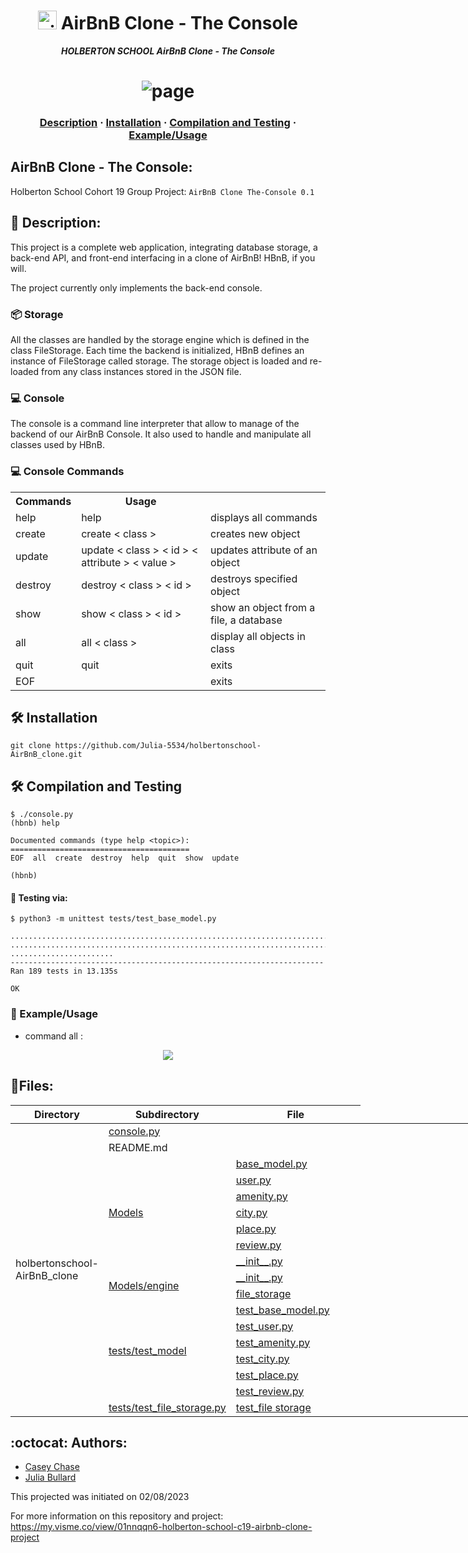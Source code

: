 <h1 align="center">
	<img alt="aitBnB" src="https://cdn.icon-icons.com/icons2/836/PNG/512/Airbnb_icon-icons.com_66791.png" height="30"/> AirBnB Clone - The Console
</h1>
<p align="center">
	<b><i>HOLBERTON SCHOOL AirBnB Clone - The Console</i></b><br>
</p>

# <center>![page](https://camo.githubusercontent.com/a8cd2eef2325c425519095dc2501111e630a77eddb454938c527cb82ea9c3aeb/68747470733a2f2f73332e616d617a6f6e6177732e636f6d2f696e7472616e65742d70726f6a656374732d66696c65732f686f6c626572746f6e7363686f6f6c2d6869676865722d6c6576656c5f70726f6772616d6d696e672b2f3236332f4842544e2d68626e622d46696e616c2e706e67)

<h3 align="center">
	<a href="##Description">Description</a>
	<span> · </span>
	<a href="#Installation">Installation</a>
	<span> · </span>
	<a href="#Compilation-and-Testing">Compilation and Testing</a>
	<span> · </span>
	<a href="#Example/Usage">Example/Usage</a>
</h3>

##   AirBnB Clone - The Console:

Holberton School Cohort 19 Group Project: `AirBnB Clone The-Console 0.1`

## 📖 Description: 
 
<p>
This project is a complete web application, integrating database storage, a back-end API, and front-end interfacing in a clone of AirBnB! HBnB, if you will.

The project currently only implements the back-end console.
</p>

### 📦 Storage
All the classes are handled by the storage engine which is defined in the class FileStorage.
Each time the backend is initialized, HBnB defines an instance of FileStorage called storage. 
The storage object is loaded and re-loaded from any class instances stored in the JSON file. 

### 💻 Console 
The console is a command line interpreter that allow to manage of the backend of our AirBnB Console. It also used to handle and manipulate all classes used by HBnB.

### 💻 Console Commands


<table>
<tr>
<th> Commands </th> <th> Usage </th>
</tr>
<tr>
	 <td> help </td>
	 <td> help </td>
	 <td> displays all commands </td>
</tr>
<tr>
	<td> create </td> 
	<td> create < class > </td>
	<td> creates new object </td> 
</tr>
<tr>
	<td> update  </td>
	<td> update < class > < id > < attribute > < value > </td> 
	<td> updates attribute of an object </td>
</tr>
<tr>
	<td> destroy </td> 
	<td> destroy < class > < id >  </td>    
	<td> destroys specified object </td>
</tr>
<tr>
	<td> show </td>   
	<td> show < class > < id > </td>
	<td> show an object from a file, a database </td>
</tr>
<tr>
	<td> all  </td>
	<td> all < class > </td>
	<td> display all objects in class </td> 
</tr>
<tr>
	<td> quit </td>
	<td> quit  </td>
	<td> exits </td>
</tr>
<tr>
	<td> EOF </td>     
	<td>  </td>
	<td> exits </td>                                  	
</tr>
</table>



##  🛠️ Installation

```{r mon_bloc, echo = FALSE, WARNING = TRUE}
git clone https://github.com/Julia-5534/holbertonschool-AirBnB_clone.git
```

## 🛠️  Compilation and Testing

```{r mon_bloc, echo = FALSE, WARNING = TRUE}
$ ./console.py
(hbnb) help

Documented commands (type help <topic>):
========================================
EOF  all  create  destroy  help  quit  show  update

(hbnb)

``` 



#### 🔧 Testing  via:
```{r mon_bloc, echo = FALSE, WARNING = TRUE}
$ python3 -m unittest tests/test_base_model.py

...................................................................................
...................................................................................
.......................
----------------------------------------------------------------------
Ran 189 tests in 13.135s

OK

```

### 🎥 Example/Usage
 
 * command all :

<center> <img src ="https://media.giphy.com/media/bVCIRlSPmpxt0IgF4S/giphy.gif"/> </center>


## 📂Files:

<div>

<table class="tg" style="undefined;table-layout: fixed; width: 821px">
<colgroup>
<col style="width: 113px">
<col style="width: 152px">
<col style="width: 219px">
<col style="width: 337px">
</colgroup>
<thead>
  <tr>
    <th>Directory</th>
    <th>Subdirectory</th>
    <th class="tg-zylj">File</th>
   </tr>
</thead>
<tbody>
  <tr>
    <td rowspan="18">holbertonschool-AirBnB_clone</td>
    <td  colspan="2"><a href ="https://github.com/majdideveloper/holbertonschool-AirBnB_clone/blob/main/console.py">console.py </a></td>
    </tr>
  <tr>
    <td colspan="2">README.md</td>
  </tr>
  <tr>
    <td  rowspan="7"> <a href ="https://github.com/majdideveloper/holbertonschool-AirBnB_clone/tree/main/models"> Models</a> </td>
    <td> <a href ="https://github.com/majdideveloper/holbertonschool-AirBnB_clone/blob/main/models/base_model.py" > base_model.py </a></td>
    </tr>
  <tr>
    <td> <a href= "https://github.com/majdideveloper/holbertonschool-AirBnB_clone/blob/main/models/user.py">  user.py </a></td>
     </tr>
  <tr>
    <td> <a href ="https://github.com/majdideveloper/holbertonschool-AirBnB_clone/blob/main/models/amenity.py">amenity.py </a></td>
     </tr>
  <tr>
    <td> <a href="https://github.com/majdideveloper/holbertonschool-AirBnB_clone/blob/main/models/city.py">city.py </a></td>
   </tr>
  <tr>
    <td><a href ="https://github.com/majdideveloper/holbertonschool-AirBnB_clone/blob/main/models/place.py">place.py</a></td>
  </tr>
  <tr>
    <td><a href ="https://github.com/majdideveloper/holbertonschool-AirBnB_clone/blob/main/models/review.py">review.py </a></td>
     </tr>
  <tr>
    <td><a href ="https://github.com/majdideveloper/holbertonschool-AirBnB_clone/blob/main/models/__init__.py">__init__.py</a></td>
   </tr>
  <tr>
    <td rowspan="2"> <a href ="https://github.com/Julia-5534/holbertonschool-AirBnB_clone/tree/main/models/engine">Models/engine</a></td>
    <td> <a href ="https://github.com/Julia-5534/holbertonschool-AirBnB_clone/blob/main/models/engine/__init__.py">__init__.py </a></td>
   </tr>
  <tr>
    <td><a href ="https://github.com/Julia-5534/holbertonschool-AirBnB_clone/blob/main/models/engine/file_storage.py">file_storage</a></td>
     </tr>
  <tr>
    <td rowspan="6"> <a href="https://github.com/Julia-5534/holbertonschool-AirBnB_clone/tree/main/tests/test_models">tests/test_model</a></td>
    <td> <a href ="https://github.com/Julia-5534/holbertonschool-AirBnB_clone/blob/main/tests/test_models/test_base_model.py">test_base_model.py </a></td>
    </tr>
  <tr>
    <td> <a href="https://github.com/Julia-5534/holbertonschool-AirBnB_clone/blob/main/tests/test_models/test_user.py">test_user.py</a></td>
   </tr>
  <tr>
    <td><a href ="https://github.com/Julia-5534/holbertonschool-AirBnB_clone/blob/main/tests/test_models/test_amenity.py">test_amenity.py </a></td>
  </tr>
<tr>
    <td><a href="https://github.com/Julia-5534/holbertonschool-AirBnB_clone/blob/main/tests/test_models/test_city.py">test_city.py</a></td>
 </tr>
  <tr>
    <td><a href ="https://github.com/Julia-5534/holbertonschool-AirBnB_clone/blob/main/tests/test_models/test_place.py">test_place.py</a></td>
  </tr>
  <tr>
    <td><a href="https://github.com/Julia-5534/holbertonschool-AirBnB_clone/blob/main/tests/test_models/test_review.py">test_review.py</td>
  </tr>
  <tr>
    <td><a href = "https://github.com/Julia-5534/holbertonschool-AirBnB_clone/tree/main/tests/test_models/test_engine">tests/test_file_storage.py </a></td>
    <td><a href ="https://github.com/Julia-5534/holbertonschool-AirBnB_clone/blob/main/tests/test_models/test_engine/test_file_storage.py">test_file storage</a></td>
  </tr>
</tbody>
</table>
 
</div>

## :octocat: Authors:

* [Casey Chase](https://github.com/Caseycjc)
* [Julia Bullard](https://github.com/Julia-5534)

This projected was initiated on 02/08/2023
		
For more information on this repository and project: https://my.visme.co/view/01nnqqn6-holberton-school-c19-airbnb-clone-project 
